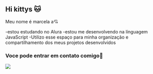 ## Hi kittys 🐱
Meu nome é marcela a💘

-estou estudando no Alura
-estou me desenvolvendo na línguagem JavaScript
-Utilizo esse espaço para minha organização e compartilhamento dos meus projetos desenvolvidos

### Voce pode entrar em contato comigo🍬
![](https://media.tenor.com/6ZrCgdFco58AAAAj/happy.gif)

